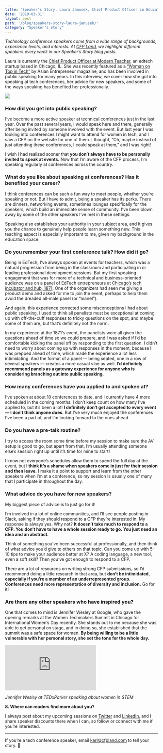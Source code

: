 ```yaml
---
title: 'Speaker’s Story: Laura Janusek, Chief Product Officer in Educational Technology'
date: '2019-03-31'
layout: post
path: '/blog/speakers-story-laura-janusek/'
category: "Speaker's Story"
---
```


_Technology conference speakers come from a wide range of backgrounds,
experience levels, and interests. At [CFP Land](https://www.cfpland.com/), we
highlight different speakers every week in our Speaker’s Story blog posts._

Laura is currently the [Chief Product Officer at Modern
Teacher](https://www.modernteacher.com/), an edtech startup based in Chicago,
IL. She was recently featured as a [“Woman on Top in
Tech”](https://www.asianentrepreneur.org/women-on-top-in-tech-laura-janusek-vice-president-of-product-and-founding-team-member-of-modern-teacher/) by Asian Entrepreneur magazine, and has been involved in public speaking for
many years. In this interview, we cover how she got into speaking at tech
conferences, her advice for new speakers, and some of the ways speaking has
benefited her professionally.

<!--more-->

![](https://cdn-images-1.medium.com/max/1200/1*0KSCAln6MEJrW0a3URY6ow.jpeg)

### How did you get into public speaking?

I’ve become a more active speaker at technical conferences just in the last
year. Over the past several years, I would speak here and there, generally after
being invited by someone involved with the event. But last year I was looking
into conferences I might want to attend for women in tech, and I saw a CFP on
the website for one of them. I thought, “Oh, maybe instead of just attending
these conferences, I could speak at them,” and I was right!

I wish I had realized sooner that **you don’t always have to be personally
invited to speak at events.** Now that I’m aware of the CFP process, I’m
speaking regularly at conferences across the country.

### What do you like about speaking at conferences? Has it benefited your career?

I think conferences can be such a fun way to meet people, whether you’re
speaking or not. But I have to admit, being a speaker has its perks. There are
dinners, networking events, sometimes lounges specifically for the speakers,
which build an immediate sense of community. I’ve been blown away by some of the
other speakers I’ve met in these settings.

Speaking also establishes your authority in your subject area, and it gives you
the chance to genuinely help people learn something new. This teaching aspect is
especially important to me, given my background in the education space.

### Do you remember your first conference talk? How did it go?

Being in EdTech, I’ve always spoken at events for teachers, which was a natural
progression from being in the classroom and participating in or leading
professional development sessions. But my first speaking engagement that was for
more of a technical and business-oriented audience was on a panel of EdTech
entrepreneurs at [Chicago’s tech incubator and hub, 1871](https://1871.com/).
One of the organizers had seen me giving a product demo and asked for me to join
the event, perhaps to help them avoid the dreaded all-male panel (or “manel”).

And again, this experience corrected some misconceptions I had about public
speaking. I used to think all panelists must be exceptional at coming up with
off-the-cuff responses to tricky questions on the spot, and maybe some of them
are, but that’s definitely not the norm.

In my experience at the 1871's event, the panelists were all given the questions
ahead of time so we could prepare, and I was asked if I’d be comfortable kicking
the panel off by responding to the first question. I didn’t need to worry about
coming up with responses in the moment, because I was prepped ahead of time,
which made the experience a lot less intimidating. And the format of a panel —
being seated, one in a row of several speakers — creates a more casual vibe as
well. **I’d definitely recommend panels as a gateway experience for anyone who
is considering branching out into public speaking.**

### How many conferences have you applied to and spoken at?

I’ve spoken at about 10 conferences to date, and I currently have 4 more
scheduled in the coming months. I don’t keep count on how many I’ve applied to,
but it’s been a lot! **I definitely don’t get accepted to every event — I don’t
think anyone does.** But I’ve very much enjoyed the conferences I’ve been a part
of, and I’m looking forward to the ones ahead.

### Do you have a pre-talk routine?

I try to access the room some time before my session to make sure the AV setup
is good to go, but apart from that, I’m usually attending someone else’s session
right up until it’s time for mine to start!

I know not everyone’s schedules allow them to spend the full day at the event,
but **I think it’s a shame when speakers come in just for their session and then
leave.** I make it a point to support and learn from the other speakers when I’m
at a conference, so my session is usually one of many that I participate in
throughout the day.

### What advice do you have for new speakers?

My biggest piece of advice is to just go for it!

I’m involved in a lot of online communities, and I’ll see people posting in
Slack, asking if they should respond to a CFP they’re interested in. My response
is always yes. Why not? **It doesn’t take much to respond to a CFP. You don’t
have to have a whole session ready to go. You just need an idea and an
abstract.**

Think of something you’ve been successful at professionally, and then think of
what advice you’d give to others on that topic. Can you come up with 5–10 tips
to make your audience better at X? A coding language, a new tool, even a soft
skill? Then you’ve got enough to respond to a CFP.

There are a lot of resources on writing strong CFP submissions, so I’d recommend
doing a little research in that area, but **don’t be intimidated, especially if
you’re a member of an underrepresented group. Conferences need more
representation of diversity and inclusion.** Go for it!

### Are there any other speakers who have inspired you?

One that comes to mind is Jennifer Wesley at Google, who gave the opening
remarks at the Women Techmakers Summit in Chicago for International Women’s Day
recently. She stands out to me because she was able to get personal on stage,
and in doing so, she established that the summit was a safe space for women.
**By being willing to be a little vulnerable with her personal story, she set
the tone for the whole day.**

<div class='embed-container'><iframe src='https://www.youtube.com/embed/95g2cd8pwe8' frameborder='0' allowfullscreen></iframe></div>

_Jennifer Wesley at TEDxParker speaking about women in STEM_

**8. Where can readers find more about you?**

I always post about my upcoming sessions on
[Twitter](https://twitter.com/LBJanusek) and
[LinkedIn](https://www.linkedin.com/in/lbjanusek/), and I share speaker
discounts there when I can, so follow or connect with me if you’re interested.

---

If you’re a tech conference speaker, email karl@cfpland.com to tell your story. 💌
